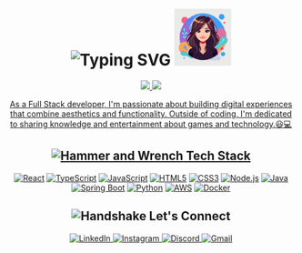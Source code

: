 <!-- Name/apresentation -->
<h1 align="center">
  <img src="https://readme-typing-svg.herokuapp.com?font=Fira+Code&size=30&duration=3000&pause=1000&color=9D36F7&center=true&vCenter=true&width=600&lines=Hello%2C+I'm+Tatiane+Cacique+%F0%9F%91%8B;Full+Stack+Developer;" alt="Typing SVG" />
  <img src="https://raw.githubusercontent.com/TatianeCacique/TatianeCacique/main/avatarCacique.svg" width="100" />
</h1>

<div align="center">
  <a href="https://github.com/TatianeCacique">
  <img height="120em" src="https://github-readme-stats.vercel.app/api?username=TatianeCacique&show_icons=true&theme=dracula&include_all_commits=true&count_private=true"/>
  <img height="120em" src="https://github-readme-stats.vercel.app/api/top-langs/?username=TatianeCacique&layout=compact&langs_count=7&theme=dracula"/>
</div>

<p align="center">
  As a Full Stack developer, I'm passionate about building digital experiences that combine aesthetics and functionality. Outside of coding, I'm dedicated to sharing knowledge and entertainment about games and technology.😃💻
</p>

<h2 align="center">
  <img src="https://raw.githubusercontent.com/Tarikul-Islam-Anik/Animated-Fluent-Emojis/master/Emojis/Objects/Hammer%20and%20Wrench.png" alt="Hammer and Wrench" width="25" height="25" /> 
  Tech Stack
</h2>

<p align="center">
  <a href="#"><img src="https://img.shields.io/badge/React-61DAFB.svg?style=for-the-badge&logo=React&logoColor=black" alt="React"/></a>
  <a href="#"><img src="https://img.shields.io/badge/TypeScript-3178C6.svg?style=for-the-badge&logo=TypeScript&logoColor=white" alt="TypeScript"/></a>
  <a href="#"><img src="https://img.shields.io/badge/JavaScript-F7DF1E.svg?style=for-the-badge&logo=JavaScript&logoColor=black" alt="JavaScript"/></a>
  <a href="#"><img src="https://img.shields.io/badge/HTML5-E34F26.svg?style=for-the-badge&logo=HTML5&logoColor=white" alt="HTML5"/></a>
  <a href="#"><img src="https://img.shields.io/badge/CSS3-1572B6.svg?style=for-the-badge&logo=CSS3&logoColor=white" alt="CSS3"/></a>
  <a href="#"><img src="https://img.shields.io/badge/Node.js-339933.svg?style=for-the-badge&logo=nodedotjs&logoColor=white" alt="Node.js"/></a>
  <a href="#"><img src="https://img.shields.io/badge/Java-ED8B00.svg?style=for-the-badge&logo=openjdk&logoColor=white" alt="Java"/></a>
  <a href="#"><img src="https://img.shields.io/badge/Spring%20Boot-6DB33F.svg?style=for-the-badge&logo=Spring-Boot&logoColor=white" alt="Spring Boot"/></a>
  <a href="#"><img src="https://img.shields.io/badge/Python-3776AB.svg?style=for-the-badge&logo=Python&logoColor=white" alt="Python"/></a>
  <a href="#"><img src="https://img.shields.io/badge/AWS-232F3E.svg?style=for-the-badge&logo=Amazon-AWS&logoColor=white" alt="AWS"/></a>
  <a href="#"><img src="https://img.shields.io/badge/Docker-2496ED.svg?style=for-the-badge&logo=Docker&logoColor=white" alt="Docker"/></a>
</p>

<h2 align="center">
  <img src="https://raw.githubusercontent.com/Tarikul-Islam-Anik/Animated-Fluent-Emojis/master/Emojis/Hand%20gestures/Handshake.png" alt="Handshake" width="25" height="25" /> 
  Let's Connect
</h2>

<div align="center">
  <a href="https://www.linkedin.com/in/tatianecacique/" target="_blank">
    <img src="https://img.shields.io/badge/LinkedIn-0A66C2.svg?style=for-the-badge&logo=LinkedIn&logoColor=white" alt="LinkedIn"/>
  </a>
  <a href="https://instagram.com/tatianecacique" target="_blank">
    <img src="https://img.shields.io/badge/Instagram-E4405F.svg?style=for-the-badge&logo=Instagram&logoColor=white" alt="Instagram"/>
  </a>
  <a href="https://discord.gg/TatianeCacique#7973" target="_blank">
    <img src="https://img.shields.io/badge/Discord-5865F2.svg?style=for-the-badge&logo=Discord&logoColor=white" alt="Discord"/>
  </a>
  <a href="mailto:caciquetatiane@gmail.com">
    <img src="https://img.shields.io/badge/Gmail-EA4335.svg?style=for-the-badge&logo=Gmail&logoColor=white" alt="Gmail"/>
  </a>
</div>

<div align="center">
  <picture>
    <source media="(prefers-color-scheme: dark)" srcset="https://raw.githubusercontent.com/TatianeCacique/TatianeCacique/output/github-contribution-grid-snake-dark.svg">
    <source media="(prefers-color-scheme: light)" srcset="https://raw.githubusercontent.com/TatianeCacique/TatianeCacique/output/github-contribution-grid-snake.svg">
  </picture>
</div>
